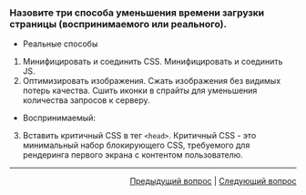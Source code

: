 ### Назовите три способа уменьшения времени загрузки страницы (воспринимаемого или реального).

- Реальные способы

1. Минифицировать и соединить CSS. Минифицировать и соединить JS.
2. Оптимизировать изображения. Сжать изображения без видимых потерь качества. Сшить иконки в спрайты для уменьшения количества запросов к серверу.

- Воспринимаемый:

3. Вставить критичный CSS в тег `<head>`. Критичный CSS - это минимальный набор блокирующего CSS, требуемого для рендеринга первого экрана с контентом пользователю.

---

<div align="right">
    <a href="7.md">Предыдущий вопрос</a> | <a href="9.md">Следующий вопрос</a>
</div>
